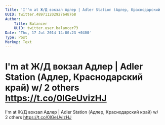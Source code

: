 ```yaml
---
Title: 'I''m at Ж/Д вокзал Адлер | Adler Station (Адлер, Краснодарский край) w/ 2 others https://t.co/0lGeUvizHJ'
UUID: twitter.489711202927648768
Author:
    Title: Balancer
    UUID: twitter.user.balancer73
Date: 'Thu, 17 Jul 2014 14:00:23 +0400'
Type: Post
Markup: Text
---
```


# I'm at Ж/Д вокзал Адлер | Adler Station (Адлер, Краснодарский край) w/ 2 others https://t.co/0lGeUvizHJ

I'm at Ж/Д вокзал Адлер | Adler Station (Адлер,
Краснодарский край) w/ 2 others https://t.co/0lGeUvizHJ